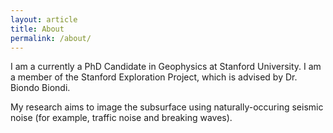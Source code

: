```yaml
---
layout: article
title: About
permalink: /about/
---
```


<html>
  <head>
    <title>About</title>
  </head>
  <body>
   I am a currently a PhD Candidate in Geophysics at Stanford University. I am
   a member of the Stanford Exploration Project, which is advised by Dr. Biondo
   Biondi.

   My research aims to image the subsurface using naturally-occuring seismic
   noise (for example, traffic noise and breaking waves).
  </body>
</html>
